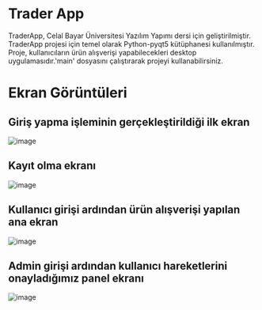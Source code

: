 # Trader App 
TraderApp, Celal Bayar Üniversitesi Yazılım Yapımı dersi için geliştirilmiştir.
TraderApp projesi için temel olarak Python-pyqt5 kütüphanesi kullanılmıştır. Proje, kullanıcıların ürün alışverişi yapabilecekleri desktop uygulamasıdır.'main' dosyasını çalıştırarak projeyi kullanabilirsiniz.

# Ekran Görüntüleri 
## Giriş yapma işleminin gerçekleştirildiği ilk ekran
![image](https://user-images.githubusercontent.com/71029563/118358946-b9f63700-b589-11eb-940f-a3c9dd3f50b3.png)
## Kayıt olma ekranı
![image](https://user-images.githubusercontent.com/71029563/118359268-6389f800-b58b-11eb-91d7-e5a130f5d543.png)
## Kullanıcı girişi ardından ürün alışverişi yapılan ana ekran 
![image](https://user-images.githubusercontent.com/71029563/118359210-20c82000-b58b-11eb-9086-3c0b2607242b.png)
## Admin girişi ardından kullanıcı hareketlerini onayladığımız panel ekranı
![image](https://user-images.githubusercontent.com/71029563/118359431-0fcbde80-b58c-11eb-927a-3c4fee125d31.png)
